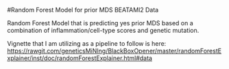 #Random Forest Model for prior MDS BEATAMl2 Data

Random Forest Model that is predicting yes prior MDS based on a combination of inflammation/cell-type scores and genetic mutation.

Vignette that I am utilizing as a pipeline to follow is here: 
https://rawgit.com/geneticsMiNIng/BlackBoxOpener/master/randomForestExplainer/inst/doc/randomForestExplainer.html#data







